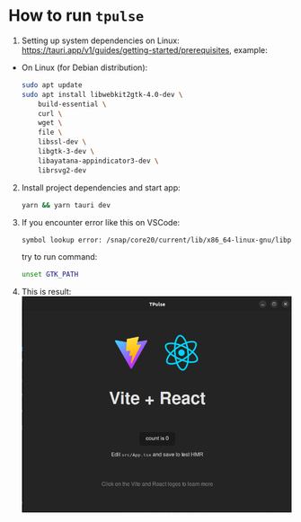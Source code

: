 # How to run `tpulse`
1. Setting up system dependencies on Linux: https://tauri.app/v1/guides/getting-started/prerequisites, example:  
- On Linux (for Debian distribution):  

    ```sh
    sudo apt update
    sudo apt install libwebkit2gtk-4.0-dev \
        build-essential \
        curl \
        wget \
        file \
        libssl-dev \
        libgtk-3-dev \
        libayatana-appindicator3-dev \
        librsvg2-dev
    ```

2. Install project dependencies and start app:

    ```sh
    yarn && yarn tauri dev
    ```

3. If you encounter error like this on VSCode:

    ```sh
    symbol lookup error: /snap/core20/current/lib/x86_64-linux-gnu/libpthread.so.0: undefined symbol: __libc_pthread_init, version GLIBC_PRIVATE
    ```
    try to run command:

    ```sh
    unset GTK_PATH
    ```
4. This is result:  
    ![](./tpulse.png)
